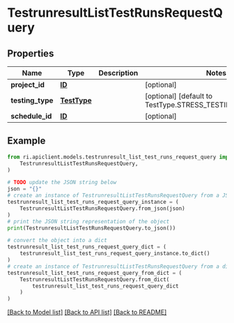 # TestrunresultListTestRunsRequestQuery


## Properties

Name | Type | Description | Notes
------------ | ------------- | ------------- | -------------
**project_id** | [**ID**](ID.md) |  | [optional] 
**testing_type** | [**TestType**](TestType.md) |  | [optional] [default to TestType.STRESS_TESTING_UNSPECIFIED]
**schedule_id** | [**ID**](ID.md) |  | [optional] 

## Example

```python
from ri.apiclient.models.testrunresult_list_test_runs_request_query import (
    TestrunresultListTestRunsRequestQuery,
)

# TODO update the JSON string below
json = "{}"
# create an instance of TestrunresultListTestRunsRequestQuery from a JSON string
testrunresult_list_test_runs_request_query_instance = (
    TestrunresultListTestRunsRequestQuery.from_json(json)
)
# print the JSON string representation of the object
print(TestrunresultListTestRunsRequestQuery.to_json())

# convert the object into a dict
testrunresult_list_test_runs_request_query_dict = (
    testrunresult_list_test_runs_request_query_instance.to_dict()
)
# create an instance of TestrunresultListTestRunsRequestQuery from a dict
testrunresult_list_test_runs_request_query_from_dict = (
    TestrunresultListTestRunsRequestQuery.from_dict(
        testrunresult_list_test_runs_request_query_dict
    )
)
```
[[Back to Model list]](../README.md#documentation-for-models) [[Back to API list]](../README.md#documentation-for-api-endpoints) [[Back to README]](../README.md)

